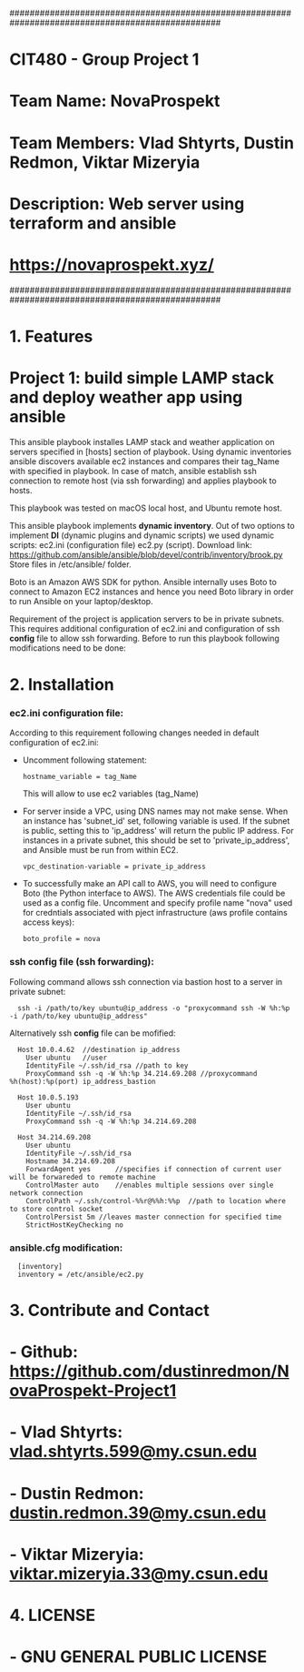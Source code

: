 
##################################################################################################
# CIT480 - Group Project 1                                                                       #
# Team Name: NovaProspekt                                                                        #
# Team Members: Vlad Shtyrts, Dustin Redmon, Viktar Mizeryia                                     #
# Description: Web server using terraform and ansible                                            #
# https://novaprospekt.xyz/                                                                      #
##################################################################################################

# 1. Features
# Project 1: build simple LAMP stack and deploy weather app using ansible 

This ansible playbook installes LAMP stack and weather application on servers specified in [hosts] section of playbook. Using dynamic inventories ansible discovers available ec2 instances and compares their tag_Name with specified in playbook. In case of match, ansible establish ssh connection to remote host (via ssh forwarding) and applies playbook to hosts.

This playbook was tested on macOS local host, and Ubuntu remote host.

This ansible playbook implements **dynamic inventory**. Out of two options to implement **DI** (dynamic plugins and dynamic scripts) we used dynamic scripts: ec2.ini (configuration file) ec2.py (script). Download link: https://github.com/ansible/ansible/blob/devel/contrib/inventory/brook.py Store files in /etc/ansible/ folder.

Boto is an Amazon AWS SDK for python. Ansible internally uses Boto to connect to Amazon EC2 instances and hence you need Boto library in order to run Ansible on your laptop/desktop.

Requirement of the project is application servers to be in private subnets. This requires additional configuration of ec2.ini and configuration of ssh **config** file to allow ssh forwarding. Before to run this playbook following modifications need to be done:

# 2. Installation

### ec2.ini configuration file:
According to this requirement following changes needed in default configuration of ec2.ini:

  -   Uncomment following statement:
  
          hostname_variable = tag_Name
      
      This will allow to use ec2 variables (tag_Name)
      
  -   For server inside a VPC, using DNS names may not make sense. When an instance has 'subnet_id' set, following variable is used. If the subnet is public, setting this to 'ip_address' will return the public IP address. For instances in a private subnet, this should be set to 'private_ip_address', and Ansible must be run from within EC2.
  
          vpc_destination-variable = private_ip_address

  -   To successfully make an API call to AWS, you will need to configure Boto (the Python interface to AWS). The AWS credentials file could be used as a config file. Uncomment and specify profile name "nova" used for credntials associated with pject infrastructure (aws profile contains access keys):
  
          boto_profile = nova
      
### ssh **config** file (ssh forwarding):

Following command allows ssh connection via bastion host to a server in private subnet:

      ssh -i /path/to/key ubuntu@ip_address -o "proxycommand ssh -W %h:%p -i /path/to/key ubuntu@ip_address"
      
Alternatively ssh **config** file can be mofified:
      
      Host 10.0.4.62  //destination ip_address
        User ubuntu   //user
        IdentityFile ~/.ssh/id_rsa //path to key
        ProxyCommand ssh -q -W %h:%p 34.214.69.208 //proxycommand %h(host):%p(port) ip_address_bastion

      Host 10.0.5.193
        User ubuntu
        IdentityFile ~/.ssh/id_rsa
        ProxyCommand ssh -q -W %h:%p 34.214.69.208

      Host 34.214.69.208
        User ubuntu
        IdentityFile ~/.ssh/id_rsa
        Hostname 34.214.69.208
        ForwardAgent yes      //specifies if connection of current user will be forwareded to remote machine
        ControlMaster auto    //enables multiple sessions over single network connection
        ControlPath ~/.ssh/control-%%r@%%h:%%p  //path to location where to store control socket
        ControlPersist 5m //leaves master connection for specified time
        StrictHostKeyChecking no
      
      
### ansible.cfg modification:

      [inventory]
      inventory = /etc/ansible/ec2.py
     
# 3. Contribute and Contact
#  - Github: https://github.com/dustinredmon/NovaProspekt-Project1
#  - Vlad Shtyrts: vlad.shtyrts.599@my.csun.edu
#  - Dustin Redmon: dustin.redmon.39@my.csun.edu
#  - Viktar Mizeryia: viktar.mizeryia.33@my.csun.edu
#
# 4. LICENSE
#  - GNU GENERAL PUBLIC LICENSE
#




